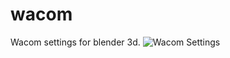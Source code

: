 # wacom
Wacom settings for blender 3d.
<img src="https://raw.githubusercontent.com/ny4rlk0/wacom/main/WacomSettings.png)https://raw.githubusercontent.com/ny4rlk0/wacom/main/WacomSettings.png" alt="Wacom Settings">
